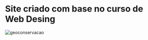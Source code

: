 # Site criado com base no curso de Web Desing


![geoconservacao](https://user-images.githubusercontent.com/102038803/206247216-74334fc4-b79a-4d93-9f5a-cbddde9eb29a.png)
